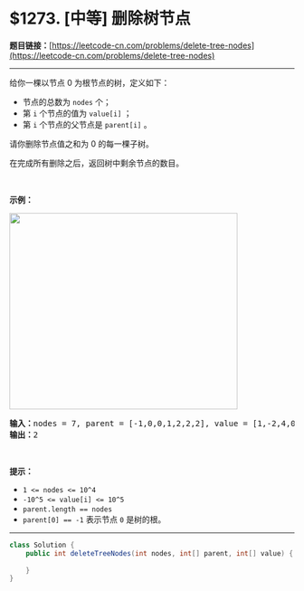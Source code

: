 # $1273. [中等] 删除树节点

**题目链接：**[https://leetcode-cn.com/problems/delete-tree-nodes](https://leetcode-cn.com/problems/delete-tree-nodes)

---

<div class="content__1Y2H">
 <div class="notranslate">
  <p>给你一棵以节点 0 为根节点的树，定义如下：</p> 
  <ul> 
   <li>节点的总数为&nbsp;<code>nodes</code>&nbsp;个；</li> 
   <li>第&nbsp;<code>i</code> 个节点的值为&nbsp;<code>value[i]</code>&nbsp;；</li> 
   <li>第&nbsp;<code>i</code> 个节点的父节点是&nbsp;<code>parent[i]</code>&nbsp;。</li> 
  </ul> 
  <p>请你删除节点值之和为 0 的每一棵子树。</p> 
  <p>在完成所有删除之后，返回树中剩余节点的数目。</p> 
  <p>&nbsp;</p> 
  <p><strong>示例：</strong></p> 
  <p><img style="height: 347px; width: 403px;" src="/aliyun-lc-upload/uploads/2019/11/30/1421_sample_1.png" alt=""></p> 
  <pre class="language-text"><strong>输入：</strong>nodes = 7, parent = [-1,0,0,1,2,2,2], value = [1,-2,4,0,-2,-1,-1]
<strong>输出：</strong>2
</pre> 
  <p>&nbsp;</p> 
  <p><strong>提示：</strong></p> 
  <ul> 
   <li><code>1 &lt;= nodes &lt;= 10^4</code></li> 
   <li><code>-10^5 &lt;= value[i] &lt;= 10^5</code></li> 
   <li><code>parent.length == nodes</code></li> 
   <li><code>parent[0] == -1</code>&nbsp;表示节点 <code>0</code> 是树的根。</li> 
  </ul> 
 </div>
</div>

---

```java
class Solution {
    public int deleteTreeNodes(int nodes, int[] parent, int[] value) {
        
    }
}
```